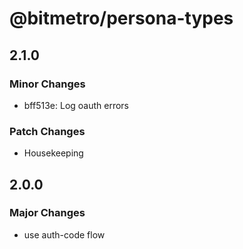 # @bitmetro/persona-types

## 2.1.0

### Minor Changes

- bff513e: Log oauth errors

### Patch Changes

- Housekeeping

## 2.0.0

### Major Changes

- use auth-code flow
